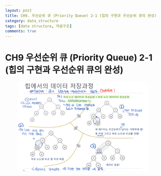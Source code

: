 ```yaml
---
layout: post
title: CH9. 우선순위 큐 (Priority Queue) 2-1 (힙의 구현과 우선순위 큐의 완성)
category: data_structure
tags: [data structure, 자료구조]
comments: true
---
```


# CH9 우선순위 큐 (Priority Queue) 2-1 (힙의 구현과 우선순위 큐의 완성)

<center>
<figure>
<img src="/assets/post_img/data_structure/2019-08-07-data_structure/fig1.PNG" alt="views">
<figcaption> </figcaption>
</figure>
</center>
